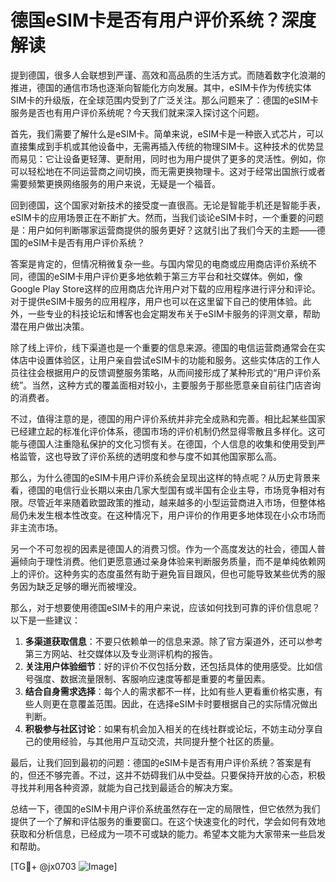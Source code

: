 # 德国eSIM卡是否有用户评价系统？深度解读

提到德国，很多人会联想到严谨、高效和高品质的生活方式。而随着数字化浪潮的推进，德国的通信市场也逐渐向智能化方向发展。其中，eSIM卡作为传统实体SIM卡的升级版，在全球范围内受到了广泛关注。那么问题来了：德国的eSIM卡服务是否也有用户评价系统呢？今天我们就来深入探讨这个问题。

首先，我们需要了解什么是eSIM卡。简单来说，eSIM卡是一种嵌入式芯片，可以直接集成到手机或其他设备中，无需再插入传统的物理SIM卡。这种技术的优势显而易见：它让设备更轻薄、更耐用，同时也为用户提供了更多的灵活性。例如，你可以轻松地在不同运营商之间切换，而无需更换物理卡。这对于经常出国旅行或者需要频繁更换网络服务的用户来说，无疑是一个福音。

回到德国，这个国家对新技术的接受度一直很高。无论是智能手机还是智能手表，eSIM卡的应用场景正在不断扩大。然而，当我们谈论eSIM卡时，一个重要的问题是：用户如何判断哪家运营商提供的服务更好？这就引出了我们今天的主题——德国的eSIM卡是否有用户评价系统？

答案是肯定的，但情况稍微复杂一些。与国内常见的电商或应用商店评价系统不同，德国的eSIM卡用户评价更多地依赖于第三方平台和社交媒体。例如，像Google Play Store这样的应用商店允许用户对下载的应用程序进行评分和评论。对于提供eSIM卡服务的应用程序，用户也可以在这里留下自己的使用体验。此外，一些专业的科技论坛和博客也会定期发布关于eSIM卡服务的评测文章，帮助潜在用户做出决策。

除了线上评价，线下渠道也是一个重要的信息来源。德国的电信运营商通常会在实体店中设置体验区，让用户亲自尝试eSIM卡的功能和服务。这些实体店的工作人员往往会根据用户的反馈调整服务策略，从而间接形成了某种形式的“用户评价系统”。当然，这种方式的覆盖面相对较小，主要服务于那些愿意亲自前往门店咨询的消费者。

不过，值得注意的是，德国的用户评价系统并非完全成熟和完善。相比起某些国家已经建立起的标准化评价体系，德国市场的评价机制仍然显得零散且多样化。这可能与德国人注重隐私保护的文化习惯有关。在德国，个人信息的收集和使用受到严格监管，这也导致了评价系统的透明度和参与度不如其他国家那么高。

那么，为什么德国的eSIM卡用户评价系统会呈现出这样的特点呢？从历史背景来看，德国的电信行业长期以来由几家大型国有或半国有企业主导，市场竞争相对有限。尽管近年来随着欧盟政策的推动，越来越多的小型运营商进入市场，但整体格局仍未发生根本性改变。在这种情况下，用户评价的作用更多地体现在小众市场而非主流市场。

另一个不可忽视的因素是德国人的消费习惯。作为一个高度发达的社会，德国人普遍倾向于理性消费。他们更愿意通过亲身体验来判断服务质量，而不是单纯依赖网上的评价。这种务实的态度虽然有助于避免盲目跟风，但也可能导致某些优秀的服务因为缺乏足够的曝光而被埋没。

那么，对于想要使用德国eSIM卡的用户来说，应该如何找到可靠的评价信息呢？以下是一些建议：

1. **多渠道获取信息**：不要只依赖单一的信息来源。除了官方渠道外，还可以参考第三方网站、社交媒体以及专业测评机构的报告。
2. **关注用户体验细节**：好的评价不仅包括分数，还包括具体的使用感受。比如信号强度、数据流量限制、客服响应速度等都是重要的考量因素。
3. **结合自身需求选择**：每个人的需求都不一样，比如有些人更看重价格实惠，有些人则更在意覆盖范围。因此，在选择eSIM卡时要根据自己的实际情况做出判断。
4. **积极参与社区讨论**：如果有机会加入相关的在线社群或论坛，不妨主动分享自己的使用经验，与其他用户互动交流，共同提升整个社区的质量。

最后，让我们回到最初的问题：德国的eSIM卡是否有用户评价系统？答案是有的，但还不够完善。不过，这并不妨碍我们从中受益。只要保持开放的心态，积极寻找并利用各种资源，就能为自己找到最适合的解决方案。

总结一下，德国的eSIM卡用户评价系统虽然存在一定的局限性，但它依然为我们提供了一个了解和评估服务的重要窗口。在这个快速变化的时代，学会如何有效地获取和分析信息，已经成为一项不可或缺的能力。希望本文能为大家带来一些启发和帮助。

[TG💪+ @jx0703 ![Image](https://github.com/user-attachments/assets/dbca1d08-cadb-493c-b0ec-ad6f7a83f270)]